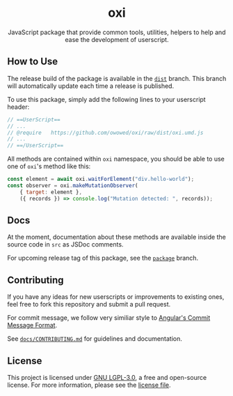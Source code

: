 <h1>oxi</h1>

<div id="summary">JavaScript package that provide common tools, utilities, helpers to help and ease the development of userscript.</div>

## How to Use

The release build of the package is available in the [`dist`](https://github.com/owowed/oxi/tree/dist) branch. This branch will automatically update each time a release is published.

To use this package, simply add the following lines to your userscript header:

```javascript
// ==UserScript==
// ...
// @require   https://github.com/owowed/oxi/raw/dist/oxi.umd.js
// ...
// ==/UserScript==
```

All methods are contained within `oxi` namespace, you should be able to use one of `oxi`'s method like this:

```javascript
const element = await oxi.waitForElement("div.hello-world");
const observer = oxi.makeMutationObserver(
    { target: element },
    ({ records }) => console.log("Mutation detected: ", records));
```

## Docs

At the moment, documentation about these methods are available inside the source code in `src` as JSDoc comments.

For upcoming release tag of this package, see the [`package`](https://github.com/owowed/oxi/tree/package) branch.

## Contributing

If you have any ideas for new userscripts or improvements to existing ones, feel free to fork this repository and submit a pull request.

For commit message, we follow very similiar style to [Angular's Commit Message Format](https://github.com/angular/angular/blob/main/CONTRIBUTING.md#-commit-message-format).

See [`docs/CONTRIBUTING.md`](./docs/CONTRIBUTING.md) for guidelines and documentation.

## License

This project is licensed under [GNU LGPL-3.0](https://www.gnu.org/licenses/lgpl-3.0.en.html), a free and open-source license. For more information, please see the [license file](./LICENSE).

<style>

h1, #summary {
    text-align: center;
}

</style>
